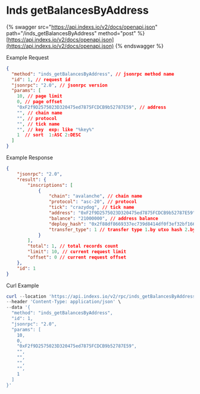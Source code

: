 # Inds getBalancesByAddress

{% swagger src="https://api.indexs.io/v2/docs/openapi.json" path="/inds_getBalancesByAddress" method="post" %}
[https://api.indexs.io/v2/docs/openapi.json](https://api.indexs.io/v2/docs/openapi.json)
{% endswagger %}



Example Request

```json
{
  "method": "inds_getBalancesByAddress", // jsonrpc method name
  "id": 1, // request id
  "jsonrpc": "2.0", // jsonrpc version
  "params": [
    10, // page limit
    0, // page offset
    "0xF2f9D2575023D320475ed7875FCDCB9b52787E59", // address
    "", // chain name
    "", // protocol
    "", // tick name
    "", // key  exp: like "%key%"
    1  // sort  1:ASC 2:DESC
  ]
}
```

Example Response

```json
{
    "jsonrpc": "2.0",
    "result": {
        "inscriptions": [
            {
                "chain": "avalanche", // chain name
                "protocol": "asc-20", // protocol
                "tick": "crazydog", // tick name
                "address": "0xF2f9D2575023D320475ed7875FCDCB9b52787E59", // address
                "balance": "21000000", // address balance
                "deploy_hash": "0x2f88df8669337ec739d8414df0f3ef32bf166cb73233c965e805b7fa54eef1f2", // deploy hash
                "transfer_type": 1 // transfer type 1.by utxo hash 2.by balance
            }
        ],
        "total": 1, // total records count
        "limit": 10, // current request limit
        "offset": 0 // current request offset
    },
    "id": 1
}
```

Curl Example&#x20;

```powershell
curl --location 'https://api.indexs.io/v2/rpc/inds_getBalancesByAddress' \
--header 'Content-Type: application/json' \
--data '{
  "method": "inds_getBalancesByAddress",
  "id": 1,
  "jsonrpc": "2.0",
  "params": [
    10,
    0,
    "0xF2f9D2575023D320475ed7875FCDCB9b52787E59",
    "",
    "",
    "",
    "",
    1
  ]
}'
```
